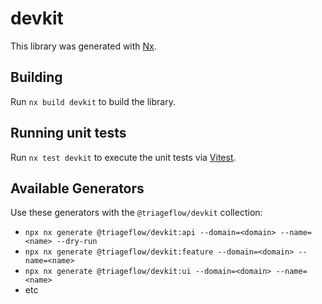 # devkit

This library was generated with [Nx](https://nx.dev).

## Building

Run `nx build devkit` to build the library.

## Running unit tests

Run `nx test devkit` to execute the unit tests via [Vitest](https://vitest.dev/).

## Available Generators

Use these generators with the `@triageflow/devkit` collection:

- `npx nx generate @triageflow/devkit:api --domain=<domain> --name=<name> --dry-run`
- `npx nx generate @triageflow/devkit:feature --domain=<domain> --name=<name>`
- `npx nx generate @triageflow/devkit:ui --domain=<domain> --name=<name>`
- etc
